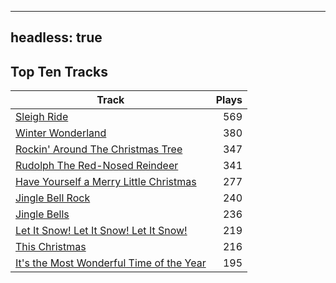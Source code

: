 
---
headless: true
---

## Top Ten Tracks

| Track | Plays |
| --- |  ---: |
|[Sleigh Ride](/songs/sleigh-ride)| 569|
|[Winter Wonderland](/songs/winter-wonderland)| 380|
|[Rockin' Around The Christmas Tree](/songs/rockin-around-the-christmas-tree)| 347|
|[Rudolph The Red-Nosed Reindeer](/songs/rudolph-the-red-nosed-reindeer)| 341|
|[Have Yourself a Merry Little Christmas](/songs/have-yourself-a-merry-little-christmas)| 277|
|[Jingle Bell Rock](/songs/jingle-bell-rock)| 240|
|[Jingle Bells](/songs/jingle-bells)| 236|
|[Let It Snow! Let It Snow! Let It Snow!](/songs/let-it-snow-let-it-snow-let-it-snow)| 219|
|[This Christmas](/songs/this-christmas)| 216|
|[It's the Most Wonderful Time of the Year](/songs/its-the-most-wonderful-time-of-the-year)| 195|
